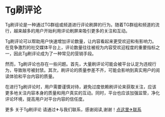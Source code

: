 # Tg刷评论

Tg刷评论是一种通过TG群组或频道进行评论刷屏的行为。随着TG群组和频道的流行，越来越多的用户开始利用评论刷屏来吸引更多的关注和互动。

Tg刷评论可以帮助用户快速增加评论数量，让内容看起来更受欢迎和有影响力。在竞争激烈的社交媒体平台上，评论数量往往被视为内容受欢迎程度的重要指标之一，因此Tg刷评论成为了一种常见的营销手段。

然而，Tg刷评论也存在一些问题。首先，大量刷评论可能会被平台认定为违规行为，导致账号被封禁。其次，刷评论的质量参差不齐，可能会影响到真实用户的阅读体验和平台内容的质量。

在进行Tg刷评论时，用户需要谨慎对待，避免过度依赖刷评论来获取关注，应该更多地关注内容本身的质量和用户真实的互动。同时，平台也应该加强监管，净化评论环境，提高用户对平台内容的信任度。

更多 关于Tg刷评论 请通过✈与我们联系，感谢阅读,谢谢！[点这里✈联系](https://ads.k02.cc)